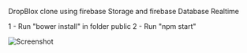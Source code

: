 DropBlox clone using firebase Storage and firebase Database Realtime

1 - Run "bower install" in folder public
2 - Run "npm start"

![Screenshot](https://user-images.githubusercontent.com/32603594/131354844-6400a26f-f16b-40cd-a31c-10d432240a11.png)
